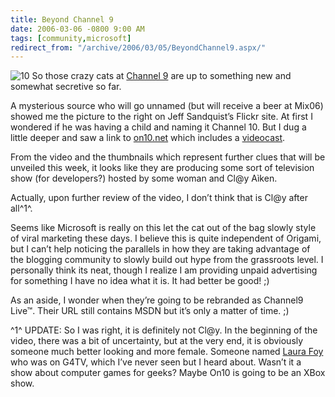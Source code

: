 ```yaml
---
title: Beyond Channel 9
date: 2006-03-06 -0800 9:00 AM
tags: [community,microsoft]
redirect_from: "/archive/2006/03/05/BeyondChannel9.aspx/"
---
```


![10](https://haacked.com/images/On10.jpg) So those crazy cats at
[Channel 9](http://channel9.msdn.com/ "Channel 9") are up to something
new and somewhat secretive so far.

A mysterious source who will go unnamed (but will receive a beer at
Mix06) showed me the picture to the right on Jeff Sandquist’s Flickr
site. At first I wondered if he was having a child and naming it Channel
10. But I dug a little deeper and saw a link to
[on10.net](http://on10.net/ "On 10") which includes a
[videocast](http://on10.net/TheShow/feed/daily/wmv/default.aspx "Videocast").

From the video and the thumbnails which represent further clues that
will be unveiled this week, it looks like they are producing some sort
of television show (for developers?) hosted by some woman and Cl@y
Aìken.

Actually, upon further review of the video, I don’t think that is Cl@y
after all^1^.

Seems like Microsoft is really on this let the cat out of the bag slowly
style of viral marketing these days. I believe this is quite independent
of Origami, but I can’t help noticing the parallels in how they are
taking advantage of the blogging community to slowly build out hype from
the grassroots level. I personally think its neat, though I realize I am
providing unpaid advertising for something I have no idea what it is. It
had better be good! ;)

As an aside, I wonder when they’re going to be rebranded as Channel9
Live™. Their URL still contains MSDN but it’s only a matter of time. ;)

^1^ UPDATE: So I was right, it is definitely not Cl@y. In the beginning
of the video, there was a bit of uncertainty, but at the very end, it is
obviously someone much better looking and more female. Someone named
[Laura Foy](http://laurafoy.typepad.com/laura_foy/ "Laura Foy") who was
on G4TV, which I’ve never seen but I heard about. Wasn’t it a show about
computer games for geeks? Maybe On10 is going to be an XBox show.

